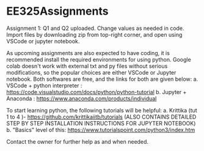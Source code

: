 # EE325Assignments

Assignment 1: 
Q1 and Q2 uploaded. Change values as needed in code. Import files by downloading zip from top-right corner, and open using VSCode or jupyter notebook. 

As upcoming assignments are also expected to have coding, it is recommended install the required environments for using python. Google colab doesn't work with external txt and py files without serious modifications, so the popular choices are either VSCode or Jupyter notebook. Both softwares are free, and the links for both are given below:
a. VSCode + python interpreter : https://code.visualstudio.com/docs/python/python-tutorial
b. Jupyter + Anaconda : https://www.anaconda.com/products/individual

To start learning python, the following tutorials will be helpful:
a. Krittika (tut 1 to 4 )- https://github.com/krittikaiitb/tutorials (ALSO CONTAINS DETAILED STEP BY STEP INSTALLATION INSTRUCTIONS FOR JUPYTER NOTEBOOK)
b. "Basics" level of this: https://www.tutorialspoint.com/python3/index.htm

Contact the owner for further help as and when needed.

